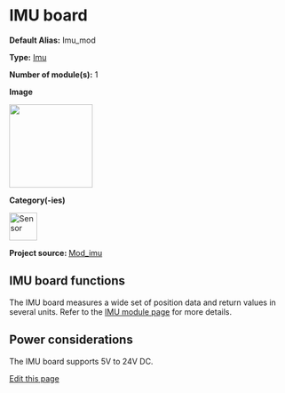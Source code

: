 # IMU board
<div class="cust_sheet" markdown="1">
<p class="cust_sheet-title" markdown="1"><strong>Default Alias:</strong> Imu_mod</p>
<p class="cust_sheet-title" markdown="1"><strong>Type:</strong> <a href="/_pages/high/modules_list/imu.md">Imu</a></p>
<p class="cust_sheet-title" markdown="1"><strong>Number of module(s):</strong> 1</p>
<p class="cust_sheet-title" markdown="1"><strong>Image</strong></p>
<p class="cust_indent" markdown="1"><img height="150" src="{{img_path}}/imu-module.png"></p>
<p class="cust_sheet-title" markdown="1"><strong>Category(-ies)</strong></p>
<p class="cust_indent" markdown="1">
<img height="50" src="{{img_path}}/sticker-sensor.png" title="Sensor">
</p>
<p class="cust_sheet-title" markdown="1"><strong>Project source: </strong><a href="https://github.com/Luos-io/Mod_imu" target="_blank">Mod_imu</a></p>
</div>

## IMU board functions
The IMU board measures a wide set of position data and return values in several units. Refer to the [IMU module page]({{modules_path}}/imu.md) for more details.

## Power considerations
The IMU board supports 5V to 24V DC.

<div class="cust_edit_page"><a href="https://{{gh_path}}{{boards_path}}/imu.md">Edit this page</a></div>
